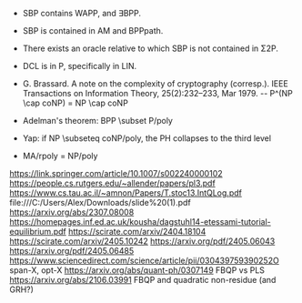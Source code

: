  * SBP contains WAPP, and ∃BPP.
 * SBP is contained in AM and BPPpath.
 * There exists an oracle relative to which SBP is not contained in Σ2P.

 * DCL is in P, specifically in LIN.

 * G. Brassard. A note on the complexity of cryptography (corresp.). IEEE Transactions on
Information Theory, 25(2):232–233, Mar 1979. -- P^(NP \cap coNP) = NP \cap coNP
 * Adelman's theorem: BPP \subset P/poly
 * Yap: if NP \subseteq coNP/poly, the PH collapses to the third level
 * MA/rpoly = NP/poly

https://link.springer.com/article/10.1007/s002240000102
https://people.cs.rutgers.edu/~allender/papers/pl3.pdf
https://www.cs.tau.ac.il/~amnon/Papers/T.stoc13.IntQLog.pdf
file:///C:/Users/Alex/Downloads/slide%20(1).pdf
https://arxiv.org/abs/2307.08008
https://homepages.inf.ed.ac.uk/kousha/dagstuhl14-etessami-tutorial-equilibrium.pdf
https://scirate.com/arxiv/2404.18104
https://scirate.com/arxiv/2405.10242
https://arxiv.org/pdf/2405.06043
https://arxiv.org/pdf/2405.06485
https://www.sciencedirect.com/science/article/pii/030439759390252O span-X, opt-X
https://arxiv.org/abs/quant-ph/0307149 FBQP vs PLS
https://arxiv.org/abs/2106.03991 FBQP and quadratic non-residue (and GRH?)